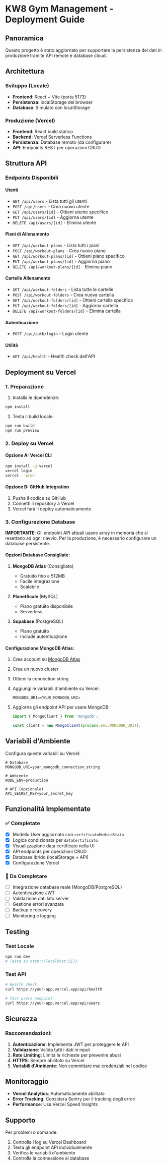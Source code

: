 # KW8 Gym Management - Deployment Guide

## Panoramica

Questo progetto è stato aggiornato per supportare la persistenza dei dati in produzione tramite API remote e database cloud.

## Architettura

### Sviluppo (Locale)
- **Frontend**: React + Vite (porta 5173)
- **Persistenza**: localStorage del browser
- **Database**: Simulato con localStorage

### Produzione (Vercel)
- **Frontend**: React build statico
- **Backend**: Vercel Serverless Functions
- **Persistenza**: Database remoto (da configurare)
- **API**: Endpoints REST per operazioni CRUD

## Struttura API

### Endpoints Disponibili

#### Utenti
- `GET /api/users` - Lista tutti gli utenti
- `POST /api/users` - Crea nuovo utente
- `GET /api/users/[id]` - Ottieni utente specifico
- `PUT /api/users/[id]` - Aggiorna utente
- `DELETE /api/users/[id]` - Elimina utente

#### Piani di Allenamento
- `GET /api/workout-plans` - Lista tutti i piani
- `POST /api/workout-plans` - Crea nuovo piano
- `GET /api/workout-plans/[id]` - Ottieni piano specifico
- `PUT /api/workout-plans/[id]` - Aggiorna piano
- `DELETE /api/workout-plans/[id]` - Elimina piano

#### Cartelle Allenamento
- `GET /api/workout-folders` - Lista tutte le cartelle
- `POST /api/workout-folders` - Crea nuova cartella
- `GET /api/workout-folders/[id]` - Ottieni cartella specifica
- `PUT /api/workout-folders/[id]` - Aggiorna cartella
- `DELETE /api/workout-folders/[id]` - Elimina cartella

#### Autenticazione
- `POST /api/auth/login` - Login utente

#### Utilità
- `GET /api/health` - Health check dell'API

## Deployment su Vercel

### 1. Preparazione

1. Installa le dipendenze:
```bash
npm install
```

2. Testa il build locale:
```bash
npm run build
npm run preview
```

### 2. Deploy su Vercel

#### Opzione A: Vercel CLI
```bash
npm install -g vercel
vercel login
vercel --prod
```

#### Opzione B: GitHub Integration
1. Pusha il codice su GitHub
2. Connetti il repository a Vercel
3. Vercel farà il deploy automaticamente

### 3. Configurazione Database

**IMPORTANTE**: Gli endpoint API attuali usano array in memoria che si resettano ad ogni riavvio. Per la produzione, è necessario configurare un database persistente.

#### Opzioni Database Consigliate:

1. **MongoDB Atlas** (Consigliato)
   - Gratuito fino a 512MB
   - Facile integrazione
   - Scalabile

2. **PlanetScale** (MySQL)
   - Piano gratuito disponibile
   - Serverless

3. **Supabase** (PostgreSQL)
   - Piano gratuito
   - Include autenticazione

#### Configurazione MongoDB Atlas:

1. Crea account su [MongoDB Atlas](https://www.mongodb.com/atlas)
2. Crea un nuovo cluster
3. Ottieni la connection string
4. Aggiungi le variabili d'ambiente su Vercel:
   ```
   MONGODB_URI=<YOUR_MONGODB_URI>
   ```

5. Aggiorna gli endpoint API per usare MongoDB:
   ```typescript
   import { MongoClient } from 'mongodb';
   
   const client = new MongoClient(process.env.MONGODB_URI!);
   ```

## Variabili d'Ambiente

Configura queste variabili su Vercel:

```env
# Database
MONGODB_URI=your_mongodb_connection_string

# Ambiente
NODE_ENV=production

# API (opzionale)
API_SECRET_KEY=your_secret_key
```

## Funzionalità Implementate

### ✅ Completate
- [x] Modello User aggiornato con `certificatoMedicoStato`
- [x] Logica condizionata per `dataCertificato`
- [x] Visualizzazione data certificato nella UI
- [x] API endpoints per operazioni CRUD
- [x] Database ibrido (localStorage + API)
- [x] Configurazione Vercel

### 🔄 Da Completare
- [ ] Integrazione database reale (MongoDB/PostgreSQL)
- [ ] Autenticazione JWT
- [ ] Validazione dati lato server
- [ ] Gestione errori avanzata
- [ ] Backup e recovery
- [ ] Monitoring e logging

## Testing

### Test Locale
```bash
npm run dev
# Testa su http://localhost:5173
```

### Test API
```bash
# Health check
curl https://your-app.vercel.app/api/health

# Test users endpoint
curl https://your-app.vercel.app/api/users
```

## Sicurezza

### Raccomandazioni:
1. **Autenticazione**: Implementa JWT per proteggere le API
2. **Validazione**: Valida tutti i dati in input
3. **Rate Limiting**: Limita le richieste per prevenire abusi
4. **HTTPS**: Sempre abilitato su Vercel
5. **Variabili d'Ambiente**: Non committare mai credenziali nel codice

## Monitoraggio

- **Vercel Analytics**: Automaticamente abilitato
- **Error Tracking**: Considera Sentry per il tracking degli errori
- **Performance**: Usa Vercel Speed Insights

## Supporto

Per problemi o domande:
1. Controlla i log su Vercel Dashboard
2. Testa gli endpoint API individualmente
3. Verifica le variabili d'ambiente
4. Controlla la connessione al database